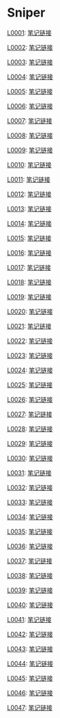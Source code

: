 # Sniper

[L0001](https://leetcode-cn.com/problems/two-sum):
[笔记链接](http://www.sniper97.cn/index.php/note/algorithm/2696/)

[L0002](https://leetcode-cn.com/problems/add-two-numbers):
[笔记链接](http://www.sniper97.cn/index.php/note/algorithm/2701/)

[L0003](https://leetcode-cn.com/problems/median-of-two-sorted-arrays/):
[笔记链接](http://www.sniper97.cn/index.php/note/algorithm/2703/)

[L0004](https://leetcode-cn.com/problems/median-of-two-sorted-arrays/):
[笔记链接](http://www.sniper97.cn/index.php/note/algorithm/2705/)

[L0005](https://leetcode-cn.com/problems/longest-palindromic-substring):
[笔记链接](http://www.sniper97.cn/index.php/note/algorithm/2743/)

[L0006](https://leetcode-cn.com/problems/zigzag-conversion):
[笔记链接](http://www.sniper97.cn/index.php/note/algorithm/2746/)

[L0007](https://leetcode-cn.com/problems/reverse-integer/):
[笔记链接](http://www.sniper97.cn/index.php/note/algorithm/2764/)

[L0008](https://leetcode-cn.com/problems/string-to-integer-atoi/):
[笔记链接](http://www.sniper97.cn/index.php/note/algorithm/2766/)

[L0009](https://leetcode-cn.com/problems/palindrome-number):
[笔记链接](http://www.sniper97.cn/index.php/note/algorithm/2773/)

[L0010](https://leetcode-cn.com/problems/regular-expression-matching/):
[笔记链接](http://www.sniper97.cn/index.php/uncategorized/2775/)

[L0011](https://leetcode-cn.com/problems/container-with-most-water/):
[笔记链接](http://www.sniper97.cn/index.php/note/algorithm/2779/)

[L0012](https://leetcode-cn.com/problems/integer-to-roman/):
[笔记链接](http://www.sniper97.cn/index.php/note/algorithm/2784/)

[L0013](https://leetcode-cn.com/problems/roman-to-integer/):
[笔记链接](http://www.sniper97.cn/index.php/note/algorithm/2787/)

[L0014](https://leetcode-cn.com/problems/longest-common-prefix/):
[笔记链接](http://www.sniper97.cn/index.php/note/algorithm/2789/)

[L0015](https://leetcode-cn.com/problems/3sum/):
[笔记链接](http://www.sniper97.cn/index.php/note/algorithm/2791/)

[L0016](https://leetcode-cn.com/problems/3sum-closest/):
[笔记链接](http://www.sniper97.cn/index.php/note/algorithm/2794/)

[L0017](https://leetcode-cn.com/problems/letter-combinations-of-a-phone-number/):
[笔记链接](http://www.sniper97.cn/index.php/note/algorithm/2796/)

[L0018](https://leetcode-cn.com/problems/4sum/):
[笔记链接](http://www.sniper97.cn/index.php/note/algorithm/2798/)

[L0019](https://leetcode-cn.com/problems/remove-nth-node-from-end-of-list/):
[笔记链接](http://www.sniper97.cn/index.php/note/algorithm/2800/)

[L0020](https://leetcode-cn.com/problems/valid-parentheses/):
[笔记链接](http://www.sniper97.cn/index.php/note/algorithm/2802/) 

[L0021](https://leetcode-cn.com/problems/merge-two-sorted-lists/):
[笔记链接](http://www.sniper97.cn/index.php/note/algorithm/2805/) 

[L0022](https://leetcode-cn.com/problems/generate-parentheses/):
[笔记链接](http://www.sniper97.cn/index.php/note/algorithm/2807/) 

[L0023](https://leetcode-cn.com/problems/merge-two-sorted-lists/):
[笔记链接](http://www.sniper97.cn/index.php/note/algorithm/2809/)

[L0024](https://leetcode-cn.com/problems/swap-nodes-in-pairs/):
[笔记链接](http://www.sniper97.cn/index.php/note/algorithm/2812/)

[L0025](https://leetcode-cn.com/problems/reverse-nodes-in-k-group/):
[笔记链接](http://www.sniper97.cn/index.php/note/algorithm/2815/)

[L0026](https://leetcode-cn.com/problems/remove-duplicates-from-sorted-array/):
[笔记链接](http://www.sniper97.cn/index.php/note/algorithm/2818/)

[L0027](https://leetcode-cn.com/problems/remove-element/):
[笔记链接](http://www.sniper97.cn/index.php/note/algorithm/2820/)

[L0028](https://leetcode-cn.com/problems/implement-strstr/):
[笔记链接](http://www.sniper97.cn/index.php/note/algorithm/2822/)

[L0029](https://leetcode-cn.com/problems/divide-two-integers/):
[笔记链接](http://www.sniper97.cn/index.php/note/algorithm/2826/)

[L0030](https://leetcode-cn.com/problems/substring-with-concatenation-of-all-words/):
[笔记链接](http://www.sniper97.cn/index.php/note/algorithm/2828/)

[L0031](https://leetcode-cn.com/problems/next-permutation/):
[笔记链接](http://www.sniper97.cn/index.php/note/algorithm/2830/)

[L0032](https://leetcode-cn.com/problems/longest-valid-parentheses/):
[笔记链接](http://www.sniper97.cn/index.php/note/algorithm/2832/)

[L0033](https://leetcode-cn.com/problems/search-in-rotated-sorted-array/):
[笔记链接](http://www.sniper97.cn/index.php/note/algorithm/2834/)

[L0034](https://leetcode-cn.com/problems/find-first-and-last-position-of-element-in-sorted-array/):
[笔记链接](http://www.sniper97.cn/index.php/note/algorithm/2836/)

[L0035](https://leetcode-cn.com/problems/search-insert-position/):
[笔记链接](http://www.sniper97.cn/index.php/note/algorithm/2838/)

[L0036](https://leetcode-cn.com/problems/valid-sudoku/):
[笔记链接](http://www.sniper97.cn/index.php/note/algorithm/2840/)

[L0037](https://leetcode-cn.com/problems/sudoku-solver/):
[笔记链接](http://www.sniper97.cn/index.php/note/algorithm/2861/)

[L0038](https://leetcode-cn.com/problems/count-and-say/):
[笔记链接](http://www.sniper97.cn/index.php/note/algorithm/2877/)

[L0039](https://leetcode-cn.com/problems/combination-sum/):
[笔记链接](http://www.sniper97.cn/index.php/note/algorithm/2879/)

[L0040](https://leetcode-cn.com/problems/combination-sum-ii/):
[笔记链接](http://www.sniper97.cn/index.php/note/algorithm/2881/)

[L0041](https://leetcode-cn.com/problems/first-missing-positive/):
[笔记链接](http://www.sniper97.cn/index.php/note/algorithm/2883/)

[L0042](https://leetcode-cn.com/problems/trapping-rain-water/):
[笔记链接](http://www.sniper97.cn/index.php/note/algorithm/2886/)

[L0043](https://leetcode-cn.com/problems/multiply-strings/):
[笔记链接](http://www.sniper97.cn/index.php/note/algorithm/2898/)

[L0044](https://leetcode-cn.com/problems/wildcard-matching/):
[笔记链接](http://www.sniper97.cn/index.php/note/algorithm/2901/)

[L0045](https://leetcode-cn.com/problems/jump-game-ii/):
[笔记链接](http://www.sniper97.cn/index.php/note/algorithm/2912/)

[L0046](https://leetcode-cn.com/problems/permutations/):
[笔记链接](http://www.sniper97.cn/index.php/note/algorithm/2916/)

[L0047](https://leetcode-cn.com/problems/permutations-ii/):
[笔记链接](http://www.sniper97.cn/index.php/note/algorithm/2919/)